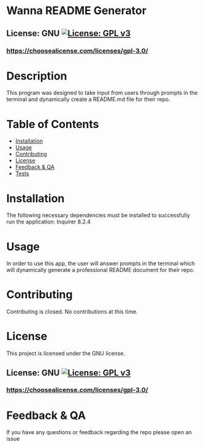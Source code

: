 
  # Wanna README Generator

  ## License: GNU [![License: GPL v3](https://img.shields.io/badge/License-GPLv3-blue.svg)](https://www.gnu.org/licenses/gpl-3.0)
  ### https://choosealicense.com/licenses/gpl-3.0/

  # Description
  This program was designed to take input from users through prompts in the terminal and dynamically create a README.md file for their repo.

  # Table of Contents
  * [Installation](#installation)
  * [Usage](#usage)
  * [Contributing](#contributing)
  * [License](#license)
  * [Feedback & QA](#questions)
  * [Tests](*test)
  # Installation
  The following necessary dependencies must be installed to successfully run the application: Inquirer 8.2.4
  # Usage
  In order to use this app, the user will answer prompts in the terminal which will dynamically generate a professional README document for their repo.
  # Contributing
  Contributing is closed. No contributions at this time.
  # License
  This project is licensed under the GNU license.
  ## License: GNU [![License: GPL v3](https://img.shields.io/badge/License-GPLv3-blue.svg)](https://www.gnu.org/licenses/gpl-3.0)
  ### https://choosealicense.com/licenses/gpl-3.0/
  # Feedback & QA
  If you have any questions or feedback regarding the repo please open an issue

